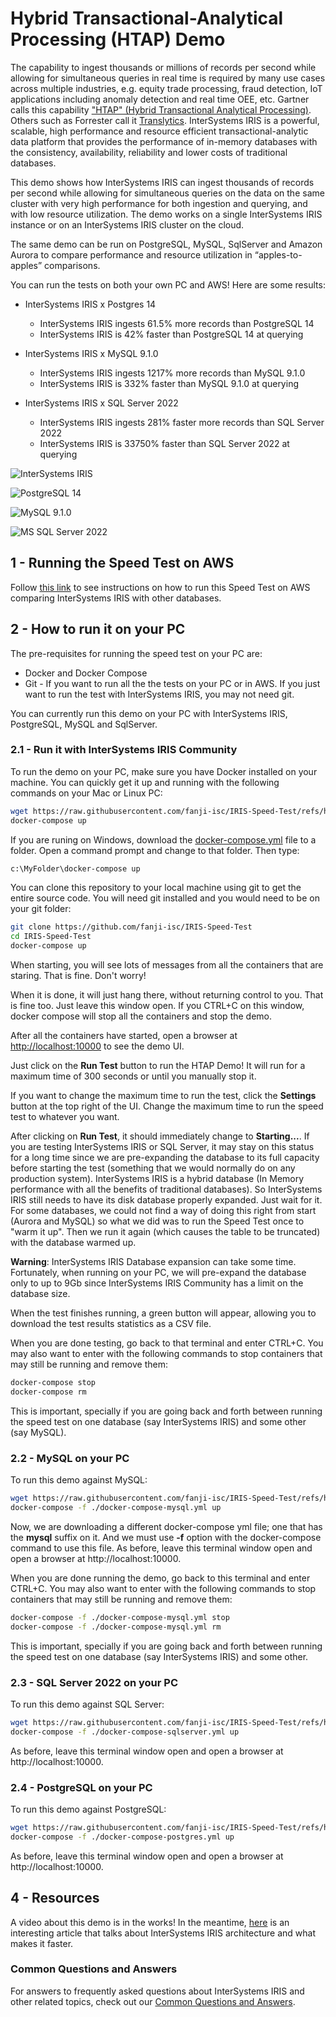 # Hybrid Transactional-Analytical Processing (HTAP) Demo

The capability to ingest thousands or millions of records per second while allowing for simultaneous queries in real time is required by many use cases across multiple industries, e.g. equity trade processing, fraud detection, IoT applications including anomaly detection and real time OEE, etc.  Gartner calls this capability ["HTAP" (Hybrid Transactional Analytical Processing)](https://www.gartner.com/imagesrv/media-products/pdf/Kx/KX-1-3CZ44RH.pdf). Others such as Forrester call it [Translytics](https://www.forrester.com/report/The+Forrester+Wave+Translytical+Data+Platforms+Q4+2017/-/E-RES134282). InterSystems IRIS is a powerful, scalable, high performance and resource efficient transactional-analytic data platform that provides the performance of in-memory databases with the consistency, availability, reliability and lower costs of traditional databases. 

This demo shows how InterSystems IRIS can ingest thousands of records per second while allowing for simultaneous queries on the data on the same cluster with very high performance for both ingestion and querying, and with low resource utilization. The demo works on a single InterSystems IRIS instance or on an InterSystems IRIS cluster on the cloud.

The same demo can be run on PostgreSQL, MySQL, SqlServer and Amazon Aurora to compare performance and resource utilization in “apples-to-apples” comparisons. 

You can run the tests on both your own PC and AWS! Here are some results:

* InterSystems IRIS x Postgres 14
  * InterSystems IRIS ingests 61.5% more records than PostgreSQL 14
  * InterSystems IRIS is 42% faster than PostgreSQL 14 at querying

* InterSystems IRIS x MySQL 9.1.0
  * InterSystems IRIS ingests 1217% more records than MySQL 9.1.0
  * InterSystems IRIS is 332% faster than MySQL 9.1.0 at querying
  
* InterSystems IRIS x SQL Server 2022
  * InterSystems IRIS ingests 281% faster more records than SQL Server 2022
  * InterSystems IRIS is 33750% faster than SQL Server 2022 at querying


![InterSystems IRIS](https://raw.githubusercontent.com/fanji-isc/IRIS-Speed-Test/refs/heads/main/results/IRIS.png)


![PostgreSQL 14](https://raw.githubusercontent.com/fanji-isc/IRIS-Speed-Test/refs/heads/main/results/PostgreSQL.png)


![MySQL 9.1.0](https://raw.githubusercontent.com/fanji-isc/IRIS-Speed-Test/refs/heads/main/results/MySQL.png)


![MS SQL Server 2022](https://raw.githubusercontent.com/fanji-isc/IRIS-Speed-Test/refs/heads/main/results/SQLserver.png)



## 1 - Running the Speed Test on AWS

Follow [this link](https://github.com/fanji-isc/IRIS-Speed-Test/blob/main/AWS/README.md) to see instructions on how to run this Speed Test on AWS comparing InterSystems IRIS with other databases.

## 2 - How to run it on your PC

The pre-requisites for running the speed test on your PC are:
* Docker and Docker Compose
* Git - If you want to run all the the tests on your PC or in AWS. If you just want to run the test with InterSystems IRIS, you may not need git.

You can currently run this demo on your PC with InterSystems IRIS, PostgreSQL, MySQL and SqlServer.

### 2.1 - Run it with InterSystems IRIS Community

To run the demo on your PC, make sure you have Docker installed on your machine. 
You can quickly get it up and running with the following commands on your Mac or Linux PC:

```bash
wget https://raw.githubusercontent.com/fanji-isc/IRIS-Speed-Test/refs/heads/main/docker-compose.yml
docker-compose up
```
If you are runing on Windows, download the [docker-compose.yml](https://raw.githubusercontent.com/fanji-isc/IRIS-Speed-Test/refs/heads/main/docker-compose.yml) file to a folder. Open a command prompt and change to that folder. Then type:

```bash
c:\MyFolder\docker-compose up
```

You can clone this repository to your local machine using git to get the entire source code. You will need git installed and you would need to be on your git folder:

```bash
git clone https://github.com/fanji-isc/IRIS-Speed-Test
cd IRIS-Speed-Test
docker-compose up
```

When starting, you will see lots of messages from all the containers that are staring. That is fine. Don't worry!

When it is done, it will just hang there, without returning control to you. That is fine too. Just leave this window open. If you CTRL+C on this window, docker compose will stop all the containers and stop the demo.

After all the containers have started, open a browser at [http://localhost:10000](http://localhost:10000) to see the demo UI. 

Just click on the **Run Test** button to run the HTAP Demo! It will run for a maximum time of 300 seconds or until you manually stop it. 

If you want to change the maximum time to run the test, click  the **Settings** button at the top right of the UI. Change the maximum time to run the speed test to whatever you want. 

After clicking on **Run Test**, it should immediately change to **Starting...**. If you are testing InterSystems IRIS or SQL Server, it may stay on this status for a long time since we are pre-expanding the database to its full capacity before starting the test (something that we would normally do on any production system). InterSystems IRIS is a hybrid database (In Memory performance with all the benefits of traditional databases). So InterSystems IRIS still needs to have its disk database properly expanded. Just wait for it. For some databases, we could not find a way of doing this right from start (Aurora and MySQL) so what we did was to run the Speed Test once to "warm it up". Then we run it again (which causes the table to be truncated) with the database warmed up.

**Warning**: InterSystems IRIS Database expansion can take some time. Fortunately, when running on your PC, we will pre-expand the database only to up to 9Gb since InterSystems IRIS Community has a limit on the database size.

When the test finishes running, a green button will appear, allowing you to download the test results statistics as a CSV file.

When you are done testing, go back to that terminal and enter CTRL+C. You may also want to enter with the following commands to stop containers that may still be running and remove them:

```bash
docker-compose stop
docker-compose rm
```

This is important, specially if you are going back and forth between running the speed test on one database (say InterSystems IRIS) and some other (say MySQL).

### 2.2 - MySQL on your PC

To run this demo against MySQL:

```bash
wget https://raw.githubusercontent.com/fanji-isc/IRIS-Speed-Test/refs/heads/main/docker-compose-mysql.yml
docker-compose -f ./docker-compose-mysql.yml up
```

Now, we are downloading a different docker-compose yml file; one that has the **mysql** suffix on it. And we must use **-f** option with the docker-compose command to use this file. As before, leave this terminal window open and open a browser at http://localhost:10000.

When you are done running the demo, go back to this terminal and enter CTRL+C. You may also want to enter with the following commands to stop containers that may still be running and remove them:

```bash
docker-compose -f ./docker-compose-mysql.yml stop
docker-compose -f ./docker-compose-mysql.yml rm
```

This is important, specially if you are going back and forth between running the speed test on one database (say InterSystems IRIS) and some other.

### 2.3 - SQL Server 2022 on your PC

To run this demo against SQL Server:

```bash
wget https://raw.githubusercontent.com/fanji-isc/IRIS-Speed-Test/refs/heads/main/docker-compose-sqlserver.yml
docker-compose -f ./docker-compose-sqlserver.yml up
```

As before, leave this terminal window open and open a browser at http://localhost:10000.

### 2.4 - PostgreSQL on your PC

To run this demo against PostgreSQL:

```bash
wget https://raw.githubusercontent.com/fanji-isc/IRIS-Speed-Test/refs/heads/main/docker-compose-postgres.yml
docker-compose -f ./docker-compose-postgres.yml up
```

As before, leave this terminal window open and open a browser at http://localhost:10000.


## 4 - Resources
 

A video about this demo is in the works! In the meantime, [here](https://www.intersystems.com/resources/detail/a-superior-alternative-to-in-memory-databases-and-key-value-stores/) is an interesting article that talks about InterSystems IRIS architecture and what makes it faster.

### Common Questions and Answers

For answers to frequently asked questions about InterSystems IRIS and other related topics, check out our [Common Questions and Answers](https://github.com/fanji-isc/IRIS-Speed-Test/blob/main/RESOURCES.md).


